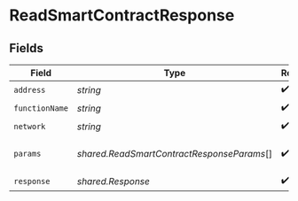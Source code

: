 # ReadSmartContractResponse


## Fields

| Field                                                                                         | Type                                                                                          | Required                                                                                      | Description                                                                                   | Example                                                                                       |
| --------------------------------------------------------------------------------------------- | --------------------------------------------------------------------------------------------- | --------------------------------------------------------------------------------------------- | --------------------------------------------------------------------------------------------- | --------------------------------------------------------------------------------------------- |
| `address`                                                                                     | *string*                                                                                      | :heavy_check_mark:                                                                            | N/A                                                                                           |                                                                                               |
| `functionName`                                                                                | *string*                                                                                      | :heavy_check_mark:                                                                            | N/A                                                                                           |                                                                                               |
| `network`                                                                                     | *string*                                                                                      | :heavy_check_mark:                                                                            | N/A                                                                                           |                                                                                               |
| `params`                                                                                      | *shared.ReadSmartContractResponseParams*[]                                                    | :heavy_check_mark:                                                                            | Smart contract parameters.                                                                    | ["TestToken","TEST","1000000000000000000000000","0x298e760768c8481780397eE28A127eAd584df4ee"] |
| `response`                                                                                    | *shared.Response*                                                                             | :heavy_check_mark:                                                                            | N/A                                                                                           |                                                                                               |